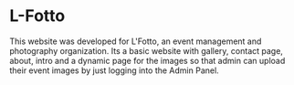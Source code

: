 # L-Fotto
This website was developed for L'Fotto, an event management and photography organization. Its a basic website with gallery, contact page, about, intro and a dynamic page for the images so that admin can upload their event images by just logging into the Admin Panel.

